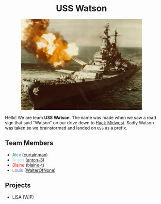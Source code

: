 
<div align="center">
    <h1>USS Watson</h1>
    <img src="img/USS-Watson.webp" alt="USS Watson Profile Picture" height="300"/>
</div>

Hello! We are team **USS Watson**. The name was made when we saw a road sign that said "Watson" on our drive down to [Hack Midwest](https://hackmidwest.com/). Sadly Watson was taken so we brainstormed and landed on `USS` as a prefix.

## Team Members

- <span style="color:#008b8b;">Alex</span> ([curtainman](https://github.com/curtainman/))
- <span style="color:#c8c8ff;">Anton</span> ([anton-3](https://github.com/anton-3/))
- <span style="color:#FF2400;">Blaine</span> ([blaine-t](https://github.com/blaine-t/))
- <span style="color:#ef5350;">L</span><span style="color:#ab47bc;">o</span><span style="color:#651fff;">u</span><span style="color:#3949ab">i</span><span style="color:#2196f3;">s</span> ([WalterOfNone](https://github.com/WalterOfNone/))

## Projects

- LISA (WIP)
